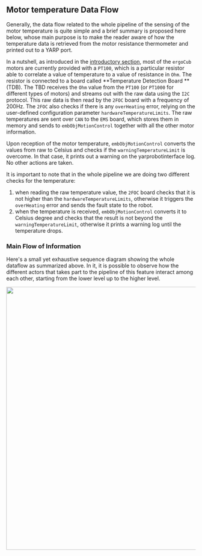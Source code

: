 ## Motor temperature Data Flow

Generally, the data flow related to the whole pipeline of the sensing of the motor temperature is quite simple and a brief summary is proposed here below, whose main purpose is to make the reader aware of how the temperature data is retrieved from the motor resistance thermometer and printed out to a YARP port. 

In a nutshell, as introduced in the [introductory section](../general/overview.md#temperature-sensors), most of the `ergoCub` motors are currently provided with a `PT100`, which is a particular resistor able to correlate a value of temperature to a value of resistance in `Ohm`. The resistor is connected to a board called **Temperature Detection Board **(TDB).
The TBD receives the `Ohm` value from the `PT100` (or `PT1000` for different types of motors) and streams out with the raw data using the `I2C` protocol. This raw data is then read by the `2FOC` board with a frequency of 200Hz. The `2FOC` also checks if there is any `overHeating` error, relying on the user-defined configuration parameter `hardwareTemperatureLimits`. The raw temperatures are sent over `CAN` to the `EMS` board, which stores them in memory and sends to `embObjMotionControl` together with all the other motor information. 

Upon reception of the motor temperature, `embObjMotionControl` converts the values from raw to Celsius and checks if the `warningTemperatureLimit` is overcome. In that case, it prints out a warning on the yarprobotinterface log. No other actions are taken.

It is important to note that in the whole pipeline we are doing two different checks for the temperature:

1. when reading the raw temperature value, the `2FOC` board checks that it is not higher than the `hardwareTemperatureLimits`, otherwise it triggers the `overHeating` error and sends the fault state to the robot.
2. when the temperature is received, `embObjMotionControl` converts it to Celsius degree and checks that the result is not beyond the `warningTemperatureLimit`, otherwise it prints a warning log until the temperature drops. 

### Main Flow of Information

Here's a small yet exhaustive sequence diagram showing the whole dataflow as summarized above. In it, it is possible to observe how the different actors that takes part to the pipeline of this feature interact among each other, starting from the lower level up to the higher level.

<p align="center">
    <img  src="../img/MotorTemperature-Feature.png" width="700">
</p>

